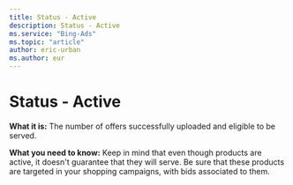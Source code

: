 ```yaml
---
title: Status - Active
description: Status - Active
ms.service: "Bing-Ads"
ms.topic: "article"
author: eric-urban
ms.author: eur
---
```


# Status - Active

**What it is:** The number of offers successfully uploaded and eligible to be served.

**What you need to know:** Keep in mind that even though products are active, it doesn't guarantee that they will serve. Be sure that these products are targeted in your shopping campaigns, with bids associated to them.


